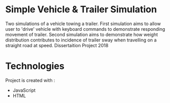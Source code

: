 # Simple Vehicle & Trailer Simulation
Two simulations of a vehicle towing a trailer.
First simulation aims to allow user to 'drive' vehicle with keyboard commands to demonstrate responding movement of trailer.
Second simulation aims to demonstrate how weight distribution contributes to incidence of trailer sway when travelling on a straight road at speed.
Dissertaition Project 2018

# Technologies
Project is created with :
* JavaScript
* HTML
